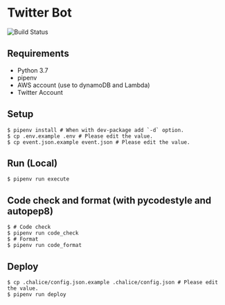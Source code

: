 # Twitter Bot

![Build Status](https://github.com/gotoeveryone/twitter-bot/workflows/Build/badge.svg)

## Requirements

- Python 3.7
- pipenv
- AWS account (use to dynamoDB and Lambda)
- Twitter Account

## Setup

```console
$ pipenv install # When with dev-package add `-d` option.
$ cp .env.example .env # Please edit the value.
$ cp event.json.example event.json # Please edit the value.
```

## Run (Local)

```console
$ pipenv run execute
```

## Code check and format (with pycodestyle and autopep8)

```console
$ # Code check
$ pipenv run code_check
$ # Format
$ pipenv run code_format
```

## Deploy

```console
$ cp .chalice/config.json.example .chalice/config.json # Please edit the value.
$ pipenv run deploy
```
